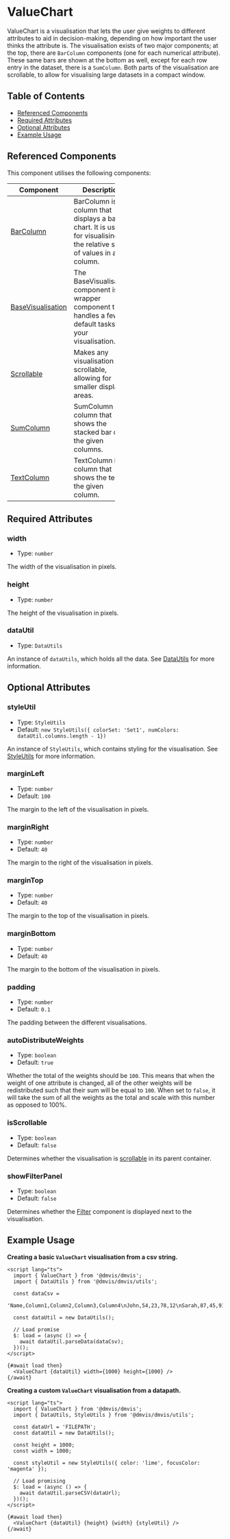 # ValueChart

ValueChart is a visualisation that lets the user give weights to different attributes to aid in decision-making, depending on how important the user thinks the attribute is. The visualisation exists of two major components; at the top, there are `BarColumn` components (one for each numerical attribute). These same bars are shown at the bottom as well, except for each row entry in the dataset, there is a `SumColumn`.
Both parts of the visualisation are scrollable, to allow for visualising large datasets in a compact window.

## Table of Contents

- [Referenced Components](#referenced-components)
- [Required Attributes](#required-attributes)
- [Optional Attributes](#optional-attributes)
- [Example Usage](#example-usage)

## Referenced Components

This component utilises the following components:

<table style="width: 50%">
  <thead>
    <tr>
      <th style="width: 20%;">Component</th>
      <th style="width: 80%;">Description</th>
    </tr>
  </thead>
  <tbody>
    <tr>
      <td><a href="#/columns/BarColumn.md">BarColumn</a></td>
      <td>BarColumn is a column that displays a bar chart. It is useful for visualising the relative size of values in a column.</td>
    </tr>
    <tr>
      <td><a href="#/components/BaseVisualisation.md">BaseVisualisation</a></td>
      <td>The BaseVisualisation component is a wrapper component that handles a few default tasks for your visualisation.</td>
    </tr>
    <tr>
      <td><a href="#/components/Scrollable.md">Scrollable</a></td>
      <td>Makes any visualisation scrollable, allowing for smaller display areas.</td>
    </tr>
    <tr>
      <td><a href="#/columns/SumColumn.md">SumColumn</a></td>
      <td>SumColumn is a column that shows the stacked bar of the given columns.</td>
    </tr>
    <tr>
      <td><a href="#/columns/TextColumn.md">TextColumn</a></td>
      <td>TextColumn is a column that shows the text of the given column.</td>
    </tr>
  </tbody>
</table>

## Required Attributes

### width

- Type: `number`

The width of the visualisation in pixels.

### height

- Type: `number`

The height of the visualisation in pixels.

### dataUtil

- Type: `DataUtils`

An instance of `dataUtils`, which holds all the data. See [DataUtils](utils/DataUtils.md) for more information.

## Optional Attributes

### styleUtil

- Type: `StyleUtils`
- Default: `new StyleUtils({ colorSet: 'Set1', numColors: dataUtil.columns.length - 1})`

An instance of `StyleUtils`, which contains styling for the visualisation. See [StyleUtils](utils/StyleUtils.md) for more information.

### marginLeft

- Type: `number`
- Default: `100`

The margin to the left of the visualisation in pixels.

### marginRight

- Type: `number`
- Default: `40`

The margin to the right of the visualisation in pixels.

### marginTop

- Type: `number`
- Default: `40`

The margin to the top of the visualisation in pixels.

### marginBottom

- Type: `number`
- Default: `40`

The margin to the bottom of the visualisation in pixels.

### padding

- Type: `number`
- Default: `0.1`

The padding between the different visualisations.

### autoDistributeWeights

- Type: `boolean`
- Default: `true`

Whether the total of the weights should be `100`. This means that when the weight of one attribute is changed, all of the other weights will be redistributed such that their sum will be equal to `100`. When set to `false`, it will take the sum of all the weights as the total and scale with this number as opposed to 100%.

### isScrollable

- Type: `boolean`
- Default: `false`

Determines whether the visualisation is [scrollable](components/Scrollable.md) in its parent container.

### showFilterPanel

- Type: `boolean`
- Default: `false`

Determines whether the [Filter](components/Filter.md) component is displayed next to the visualisation.

## Example Usage

<b>Creating a basic `ValueChart` visualisation from a csv string.</b>

```svelte
<script lang="ts">
  import { ValueChart } from '@dmvis/dmvis';
  import { DataUtils } from '@dmvis/dmvis/utils';

  const dataCsv =
    'Name,Column1,Column2,Column3,Column4\nJohn,54,23,78,12\nSarah,87,45,91,63\nMichael,32,68,15,77\nEmily,96,42,19,55\nDavid,21,84,37,29\nLisa,73,10,56,88\nMatthew,49,27,83,14\nEmma,17,36,70,92\nJames,61,79,24,47\nSophia,38,52,66,31\n';

  const dataUtil = new DataUtils();

  // Load promise
  $: load = (async () => {
    await dataUtil.parseData(dataCsv);
  })();
</script>

{#await load then}
  <ValueChart {dataUtil} width={1000} height={1000} />
{/await}
```

<b>Creating a custom `ValueChart` visualisation from a datapath.</b>

```svelte
<script lang="ts">
  import { ValueChart } from '@dmvis/dmvis';
  import { DataUtils, StyleUtils } from '@dmvis/dmvis/utils';

  const dataUrl = 'FILEPATH';
  const dataUtil = new DataUtils();

  const height = 1000;
  const width = 1000;

  const styleUtil = new StyleUtils({ color: 'lime', focusColor: 'magenta' });

  // Load promising
  $: load = (async () => {
    await dataUtil.parseCSV(dataUrl);
  })();
</script>

{#await load then}
  <ValueChart {dataUtil} {height} {width} {styleUtil} />
{/await}
```

